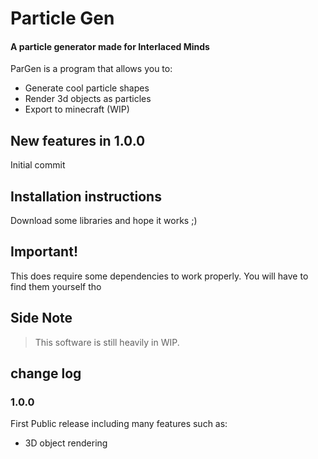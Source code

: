 # Particle Gen
#### A particle generator made for Interlaced Minds

ParGen is a program that allows you to:
  - Generate cool particle shapes
  - Render 3d objects as particles
  - Export to minecraft (WIP)

## New features in 1.0.0
Initial commit
 
## Installation instructions
Download some libraries and hope it works ;)

## Important!
This does require some dependencies to work properly. You will have to find them yourself tho


## Side Note
> This software is still heavily in WIP.


## change log

### 1.0.0
First Public release including many features such as:
  - 3D object rendering
